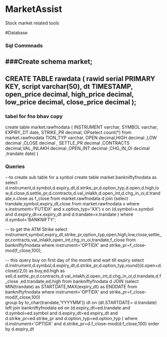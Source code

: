 # MarketAssist
Stock market related tools


#Database 

### Sql Commnads

###Create schema market;
------------
CREATE TABLE   rawdata (
   rawid serial PRIMARY KEY,
   script varchar(50),
   dt TIMESTAMP,
   open_price decimal,
   high_price decimal,
   low_price decimal,
   close_price decimal
);
-------------------
### tabel for fno bhav copy
create table market.rawfnodata (
INSTRUMENT varchar,
SYMBOL varchar,
EXPIRY_DT date,
STRIKE_PR decimal,
OPselect count(*)  from market.rawfnodata
TION_TYP varchar,
OPEN decimal,HIGH decimal ,LOW decimal ,CLOSE decimal ,
SETTLE_PR decimal ,CONTRACTS decimal,VAL_INLAKH decimal ,OPEN_INT decimal ,CHG_IN_OI decimal ,trandate date)
)
### Queries
--to create sub table for a synbol
create table  market.bankniftyfnodata as select d.instrument,d.symbol,d.expiry_dt,d.strike_pr,d.option_typ,d.open,d.high,low,d.close,d.settle_pr,d.contracts,d.val_inlakh,d.open_int,d.chg_in_oi,d.trandate,x.close as f_close
 from market.rawfnodata d
 join (select trandate,symbol,expiry_dt,close from market.rawfnodata  x where   x.instrument='FUTIDX' and x.option_typ='XX') x
 on (d.symbol=x.symbol and d.expiry_dt=x.expiry_dt and d.trandate=x.trandate )
 where d.symbol='BANKNIFTY';

-- to get the ATM Strike
select   instrument,symbol,expiry_dt,strike_pr,option_typ,open,high,low,close,settle_pr,contracts,val_inlakh,open_int,chg_in_oi,trandate,f_close
 from bankniftyfnodata 
where  instrument='OPTIDX' and strike_pr=f_close-mod(f_close,100);

-- this query buy on first day of the month and wait till expiry
select   d.instrument,d.symbol,d.expiry_dt,d.strike_pr,d.option_typ,round((d.open+d.close)/2,0) as buy,ed.high as sell,d.settle_pr,d.contracts,d.val_inlakh,d.open_int,d.chg_in_oi,d.trandate,d.f_close
,ed.trandate,ed.high
 from bankniftyfnodata d
JOIN (select   MIN(trandate) as STARTDATE,MAX(expiry_dt) as ENDDATE 
 from bankniftyfnodata 
where  instrument='OPTIDX' and strike_pr=f_close-mod(f_close,100)  
group by to_char(trandate,'YYYYMM')) dt
on (dt.STARTDATE= d.trandate)
left join bankniftyfnodata ed 
on (d.expiry_dt=ed.trandate and d.symbol=ed.symbol and d.expiry_dt=ed.expiry_dt and d.strike_pr=ed.strike_pr and d.option_typ=ed.option_typ ) 
where  d.instrument='OPTIDX' and d.strike_pr=d.f_close-mod(d.f_close,100) 
order by d.expiry_dt


